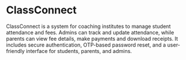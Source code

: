 # ClassConnect
ClassConnect is a system for coaching institutes to manage student attendance and fees. Admins can track and update attendance, while parents can view fee details, make payments and download receipts. It includes secure authentication, OTP-based password reset, and a user-friendly interface for students, parents, and admins.
